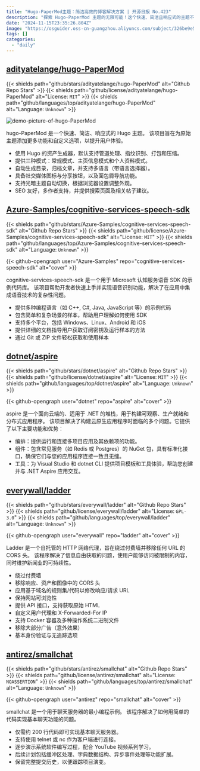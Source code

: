 ```yaml
---
title: "Hugo-PaperMod主题：简洁高效的博客解决方案 | 开源日报 No.423"
description: "探索 Hugo-PaperMod 主题的无限可能！这个快速、简洁且响应式的主题不仅提升了用户体验，还提供了多种自定义选项，如多语言支持、社交媒体集成、自动主题切换等功能。"
date: "2024-11-15T23:35:26.804Z"
image: "https://osguider.oss-cn-guangzhou.aliyuncs.com/subject/326be9e5af17ff0c2b992f6d42050139.png"
tags: []
categories:
  - "daily"
---
```


## [adityatelange/hugo-PaperMod](https://github.com/adityatelange/hugo-PaperMod)

{{< shields path="github/stars/adityatelange/hugo-PaperMod" alt="Github Repo Stars" >}} {{< shields path="github/license/adityatelange/hugo-PaperMod" alt="License: `MIT`" >}} {{< shields path="github/languages/top/adityatelange/hugo-PaperMod" alt="Language: `Unknown`" >}}

![demo-picture-of-hugo-PaperMod](https://static.osguider.com/subject/github/adityatelange/hugo-PaperMod/a28bc8f1eddfb043da12d51ef2b892ba.png)

hugo-PaperMod 是一个快速、简洁、响应式的 Hugo 主题。
该项目旨在为原始主题添加更多功能和自定义选项，以提升用户体验。

- 使用 Hugo 的资产生成器，默认支持管道处理、指纹识别、打包和压缩。
- 提供三种模式：常规模式、主页信息模式和个人资料模式。
- 自动生成目录，归档文章，并支持多语言（带语言选择器）。
- 具备社交媒体图标与分享按钮，以及面包屑导航功能。
- 支持光暗主题自动切换，根据浏览器设置调整外观。
- SEO 友好，多作者支持，并提供搜索页面及相关帖子建议。
  
## [Azure-Samples/cognitive-services-speech-sdk](https://github.com/Azure-Samples/cognitive-services-speech-sdk)

{{< shields path="github/stars/Azure-Samples/cognitive-services-speech-sdk" alt="Github Repo Stars" >}} {{< shields path="github/license/Azure-Samples/cognitive-services-speech-sdk" alt="License: `MIT`" >}} {{< shields path="github/languages/top/Azure-Samples/cognitive-services-speech-sdk" alt="Language: `Unknown`" >}}

{{< github-opengraph user="Azure-Samples" repo="cognitive-services-speech-sdk" alt="cover" >}}

cognitive-services-speech-sdk 是一个用于 Microsoft 认知服务语音 SDK 的示例代码库。
该项目帮助开发者快速上手并实现语音识别功能，解决了在应用中集成语音技术的复杂性问题。

- 提供多种编程语言（如 C++, C#, Java, JavaScript 等）的示例代码
- 包含简单和复杂场景的样本，帮助用户理解如何使用 SDK
- 支持多个平台，包括 Windows、Linux、Android 和 iOS
- 提供详细的文档指导用户获取订阅密钥及运行样本的方法
- 通过 Git 或 ZIP 文件轻松获取和使用样本
  
## [dotnet/aspire](https://github.com/dotnet/aspire)

{{< shields path="github/stars/dotnet/aspire" alt="Github Repo Stars" >}} {{< shields path="github/license/dotnet/aspire" alt="License: `MIT`" >}} {{< shields path="github/languages/top/dotnet/aspire" alt="Language: `Unknown`" >}}

{{< github-opengraph user="dotnet" repo="aspire" alt="cover" >}}

aspire 是一个面向云端的、适用于 .NET 的堆栈，用于构建可观察、生产就绪和分布式应用程序。
该项目解决了构建云原生应用程序时面临的多个问题。它提供了以下主要功能和优势：

- 编排：提供运行和连接多项目应用及其依赖项的功能。
- 组件：包含常见服务（如 Redis 或 Postgres）的 NuGet 包，具有标准化接口，确保它们与您的应用程序连接一致且无缝。
- 工具：为 Visual Studio 和 dotnet CLI 提供项目模板和工具体验，帮助您创建并与 .NET Aspire 应用交互。
  
## [everywall/ladder](https://github.com/everywall/ladder)

{{< shields path="github/stars/everywall/ladder" alt="Github Repo Stars" >}} {{< shields path="github/license/everywall/ladder" alt="License: `GPL-3.0`" >}} {{< shields path="github/languages/top/everywall/ladder" alt="Language: `Unknown`" >}}

{{< github-opengraph user="everywall" repo="ladder" alt="cover" >}}

Ladder 是一个自托管的 HTTP 网络代理，旨在绕过付费墙并移除任何 URL 的 CORS 头。
该程序解决了信息自由获取的问题，使用户能够访问被限制的内容，同时维护新闻业的可持续性。

- 绕过付费墙
- 移除响应、资产和图像中的 CORS 头
- 应用基于域名的规则集/代码以修改响应/请求 URL
- 保持网站可浏览性
- 提供 API 接口，支持获取原始 HTML
- 自定义用户代理和 X-Forwarded-For IP
- 支持 Docker 容器及多种操作系统二进制文件
- 移除大部分广告（意外效果）
- 基本身份验证与无追踪选项
  
## [antirez/smallchat](https://github.com/antirez/smallchat)

{{< shields path="github/stars/antirez/smallchat" alt="Github Repo Stars" >}} {{< shields path="github/license/antirez/smallchat" alt="License: `NOASSERTION`" >}} {{< shields path="github/languages/top/antirez/smallchat" alt="Language: `Unknown`" >}}

{{< github-opengraph user="antirez" repo="smallchat" alt="cover" >}}

smallchat 是一个用于聊天服务器的最小编程示例。
该程序解决了如何用简单的代码实现基本聊天功能的问题。

- 仅需约 200 行代码即可实现基本聊天服务器。
- 支持使用 telnet 或 nc 作为客户端进行连接。
- 逐步演示系统软件编写过程，配合 YouTube 视频系列学习。
- 后续计划包括缓冲区处理、字典数据结构、异步事件处理等功能扩展。
- 保留完整提交历史，以便跟踪项目演变。
  
